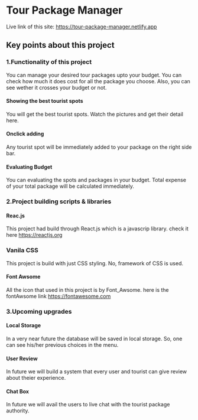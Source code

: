 # Tour Package Manager

Live link of this site: https://tour-package-manager.netlify.app

##  Key points about this project

### 1.Functionality of this project

You can manage your desired tour packages upto your budget. You can check how much it does
cost for all the package you choose. Also, you can see wether it crosses your budget or not.

#### Showing the best tourist spots
You will get the best tourist spots. Watch the pictures and get their detail here.

#### Onclick adding
Any tourist spot will be immediately added to your package on the right side bar. 

#### Evaluating Budget
You can evaluating the spots and packages in your budget. Total expense of your total 
package will be calculated immediately.



### 2.Project building scripts & libraries

#### Reac.js
This project had build through React.js which is a javascrip library. 
check it here https://reactjs.org

###  Vanila CSS 
This project is build with just CSS styling. No, framework of CSS is used. 

#### Font Awsome
All the icon that used in this project is by Font_Awsome.
here is the fontAwsome link https://fontawesome.com



### 3.Upcoming upgrades

#### Local Storage
In a very near future the database will be saved in local storage. So, one can see his/her previous choices in the menu.

#### User Review
In future we will build a system that every user and tourist can give review about theier experience.

#### Chat Box
In future we will avail the users to live chat with the tourist package authority.

